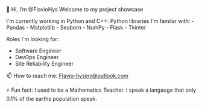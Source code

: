 👋 Hi, I’m @FlavioHys
  Welcome to my project showcase

I'm currently working in Python and C++:
  Python libraries I'm familar with:
    - Pandas
    - Matplotlib
    - Seaborn
    - NumPy
    - Flask
    - Tkinter

Roles I'm looking for:
  - Software Engineer
  - DevOps Engineer
  - Site Reliability Engineer

📫 How to reach me:
  Flavio-hyseni@outlook.com 

⚡ Fun fact: 
  I used to be a Mathematics Teacher.
  I speak a langauge that only 0.1% of the earths population speak.

<!---
FlavioHys/FlavioHys is a ✨ special ✨ repository because its `README.md` (this file) appears on your GitHub profile.
You can click the Preview link to take a look at your changes.
--->
